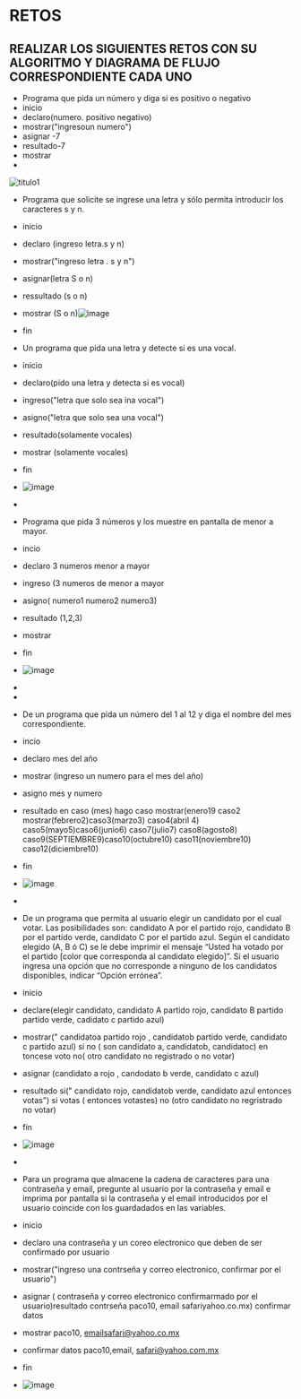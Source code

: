 # RETOS
## REALIZAR LOS SIGUIENTES RETOS CON SU ALGORITMO Y DIAGRAMA DE FLUJO CORRESPONDIENTE CADA UNO 

* Programa que pida un número y diga si es positivo o negativo
* inicio
* declaro(numero. positivo negativo)
* mostrar("ingresoun numero")
* asignar  -7
* resultado-7
* mostrar
* 
![titulo1](https://user-images.githubusercontent.com/101481278/159813655-32f8d8bf-eef5-45d0-b7a5-f1906cd405f3.jpg)

* Programa que solicite se ingrese una letra y sólo permita introducir los caracteres s y n.
* inicio
* declaro (ingreso letra.s y n)
* mostrar("ingreso letra . s y n")
* asignar(letra S o n)
* ressultado (s o n)
* mostrar (S o n)![image](https://user-images.githubusercontent.com/101481278/160020305-0aeab9f3-a14b-4522-a2e5-c018806cabd8.png)

* fin

* Un programa que pida una letra y detecte si es una vocal. 
* inicio
* declaro(pido una letra y detecta si es vocal)
* ingreso("letra que solo sea ina vocal")
* asigno("letra que solo sea una  vocal")
* resultado(solamente vocales)
* mostrar (solamente vocales)
* fin 
* ![image](https://user-images.githubusercontent.com/101481278/160020661-708cc9cb-b40b-487c-b85a-8bba4f15c6fd.png)





*
* Programa que pida 3 números y los muestre en pantalla de menor a mayor.  
* incio
* declaro 3 numeros menor a mayor
* ingreso (3 numeros de menor a mayor
* asigno( numero1 numero2 numero3)
* resultado (1,2,3)
*  mostrar 
*   fin 
*   ![image](https://user-images.githubusercontent.com/101481278/160023047-44f27bb1-5994-4a7c-930e-7d03a22dcb30.png)


*   
* 
* De un programa que pida un número del 1 al 12 y diga el nombre del mes correspondiente.
* incio
* declaro mes del año
* mostrar (ingreso un numero para el mes del año)
* asigno mes y numero
* resultado en caso (mes) hago caso mostrar(enero19 caso2 mostrar(febrero2)caso3(marzo3) caso4(abril 4) caso5(mayo5)caso6(junio6) caso7(julio7) caso8(agosto8) caso9(SEPTIEMBRE9)caso10(octubre10) caso11(noviembre10) caso12(diciembre10)
* fin
* ![image](https://user-images.githubusercontent.com/101481278/160027336-d394b905-b4b2-4248-95bd-1a9f7e79cc2c.png)

* 
* De un programa que permita al usuario elegir un candidato por el cual votar. Las posibilidades son: candidato A por el partido rojo, candidato B por el partido verde, candidato C por el partido azul. Según el candidato elegido (A, B ó C) se le debe imprimir el mensaje “Usted ha votado por el partido [color que corresponda al candidato elegido]”. Si el usuario ingresa una opción que no corresponde a ninguno de los candidatos disponibles, indicar “Opción errónea”.
* inicio
* declare(elegir candidato, candidato A partido rojo, candidato B partido partido verde, cadidato c partido azul)
* mostrar(" candidatoa partido rojo , candidatob partido verde, candidato c partido azul) si no ( son candidato a, candidatob, candidatoc) en toncese voto no( otro candidato no registrado o no votar)
* asignar (candidato a rojo , candodato b verde, candidato c azul)
* resultado si(" candidato rojo, candidatob verde, candidato azul entonces votas") si votas ( entonces votastes) no (otro candidato no regristrado no votar)
* fin
* ![image](https://user-images.githubusercontent.com/101481278/160024467-5762c31b-ec22-4f5a-9a8c-0cec0fc322be.png)

* 
* Para un programa que almacene la cadena de caracteres para una contraseña y email, pregunte al usuario por la contraseña y email e imprima por pantalla si la contraseña y el email introducidos por el usuario coincide con los guardadados en las variables.
* inicio 
* declaro una contraseña y un coreo electronico que deben de ser confirmado por usuario
* mostrar("ingreso una contrseña y correo electronico, confirmar por el usuario")
* asignar ( contraseña y correo electronico confirmarmado por el usuario)resultado contrseña paco10, email safariyahoo.co.mx) confirmar datos
* mostrar paco10, emailsafari@yahoo.co.mx
* confirmar datos paco10,email, safari@yahoo.com.mx
* fin
* ![image](https://user-images.githubusercontent.com/101481278/160027249-4bb47e84-b823-4e91-981b-f9d9f28e4d83.png)



